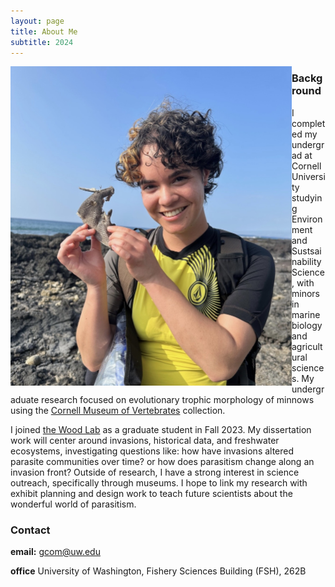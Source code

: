 ```yaml
---
layout: page
title: About Me
subtitle: 2024
---
```


<img align="left" width="450" src="/assets/img/avatar_hawaii.jpg">

### Background
I completed my undergrad at Cornell University studying Environment and Sustsainability Science, with minors in marine biology and agricultural sciences. My undergraduate research focused on evolutionary trophic morphology of minnows using the [Cornell Museum of Vertebrates](https://www.cumv.cornell.edu/) collection. 

I joined [the Wood Lab](https://chelsealwood.com/) as a graduate student in Fall 2023. My dissertation work will center around invasions, historical data, and freshwater ecosystems, investigating questions like: how have invasions altered parasite communities over time? or how does parasitism change along an invasion front? Outside of research, I have a strong interest in science outreach, specifically through museums. I hope to link my research with exhibit planning and design work to teach future scientists about the wonderful world of parasitism.

### Contact
**email:** gcom@uw.edu

**office** University of Washington, Fishery Sciences Building (FSH), 262B
